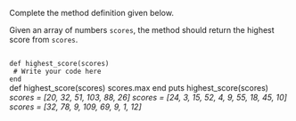Complete the method definition given below.

Given an array of numbers `scores`, the method should return the highest score from `scores`.

<codeblock language="ruby" type="exercise" testMode="multipleInput">
<code>
def highest_score(scores)
 # Write your code here
end
</code>

<solution>
def highest_score(scores)
  scores.max
end
</solution>

<testcases>
<caller>
puts highest_score(scores)
</caller>
<testcase>
<i>
scores = [20, 32, 51, 103, 88, 26]
</i>
</testcase>
<testcase>
<i>
scores = [24, 3, 15, 52, 4, 9, 55, 18, 45, 10]
</i>
</testcase>
<testcase>
<i>
scores = [32, 78, 9, 109, 69, 9, 1, 12]
</i>
</testcase>
</testcases>
</codeblock>